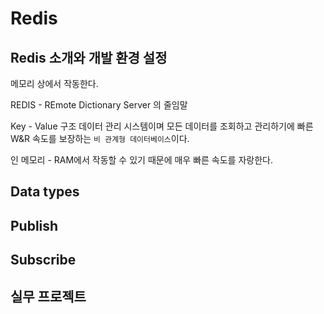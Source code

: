 # Redis

## Redis 소개와 개발 환경 설정

메모리 상에서 작동한다. 

REDIS - REmote Dictionary Server 의 줄임말

Key - Value 구조 데이터 관리 시스템이며 모든 데이터를 조회하고 관리하기에 빠른 W&R 속도를 보장하는 `비 관계형 데이터베이스`이다.

인 메모리 - RAM에서 작동할 수 있기 때문에 매우 빠른 속도를 자랑한다.



## Data types

## Publish

## Subscribe

## 실무 프로젝트